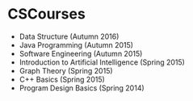 # CSCourses

- Data Structure (Autumn 2016)
- Java Programming (Autumn 2015)
- Software Engineering (Autumn 2015)
- Introduction to Artificial Intelligence (Spring 2015)
- Graph Theory (Spring 2015)
- C++ Basics (Spring 2015)
- Program Design Basics (Spring 2014)